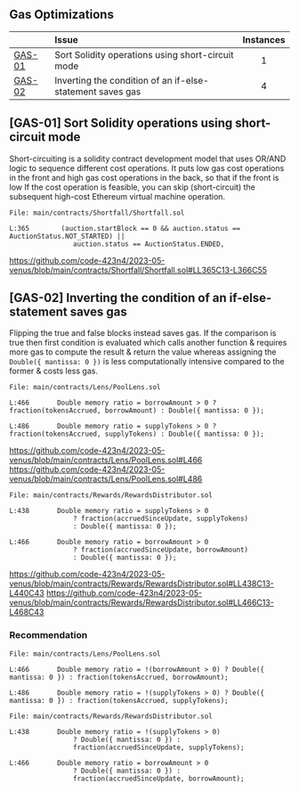 ## Gas Optimizations

| |Issue|Instances|
|-|:-|:-:|
| [GAS-01](#GAS-01) | Sort Solidity operations using short-circuit mode | 1 |
| [GAS-02](#GAS-02) | Inverting the condition of an if-else-statement saves gas | 4 |


## [GAS-01] Sort Solidity operations using short-circuit mode

Short-circuiting is a solidity contract development model that uses OR/AND logic to sequence different cost operations. It puts low gas cost operations in the front and high gas cost operations in the back, so that if the front is low If the cost operation is feasible, you can skip (short-circuit) the subsequent high-cost Ethereum virtual machine operation.

```solidity
File: main/contracts/Shortfall/Shortfall.sol

L:365        (auction.startBlock == 0 && auction.status == AuctionStatus.NOT_STARTED) ||
                auction.status == AuctionStatus.ENDED,
```
https://github.com/code-423n4/2023-05-venus/blob/main/contracts/Shortfall/Shortfall.sol#LL365C13-L366C55


## [GAS-02] Inverting the condition of an if-else-statement saves gas

Flipping the true and false blocks instead saves gas. 
If the comparison is true then first condition is evaluated which calls another function & requires more gas to compute the result & return the value whereas assigning the `Double({ mantissa: 0 })` is less computationally intensive compared to the former & costs less gas.

```solidity
File: main/contracts/Lens/PoolLens.sol

L:466       Double memory ratio = borrowAmount > 0 ? fraction(tokensAccrued, borrowAmount) : Double({ mantissa: 0 });

L:486       Double memory ratio = supplyTokens > 0 ? fraction(tokensAccrued, supplyTokens) : Double({ mantissa: 0 });
```
https://github.com/code-423n4/2023-05-venus/blob/main/contracts/Lens/PoolLens.sol#L466
https://github.com/code-423n4/2023-05-venus/blob/main/contracts/Lens/PoolLens.sol#L486

```solidity
File: main/contracts/Rewards/RewardsDistributor.sol

L:438       Double memory ratio = supplyTokens > 0
                ? fraction(accruedSinceUpdate, supplyTokens)
                : Double({ mantissa: 0 }); 

L:466       Double memory ratio = borrowAmount > 0
                ? fraction(accruedSinceUpdate, borrowAmount)
                : Double({ mantissa: 0 });
```
https://github.com/code-423n4/2023-05-venus/blob/main/contracts/Rewards/RewardsDistributor.sol#LL438C13-L440C43
https://github.com/code-423n4/2023-05-venus/blob/main/contracts/Rewards/RewardsDistributor.sol#LL466C13-L468C43

### Recommendation

```solidity
File: main/contracts/Lens/PoolLens.sol

L:466       Double memory ratio = !(borrowAmount > 0) ? Double({ mantissa: 0 }) : fraction(tokensAccrued, borrowAmount);

L:486       Double memory ratio = !(supplyTokens > 0) ? Double({ mantissa: 0 }) : fraction(tokensAccrued, supplyTokens);
```
```solidity
File: main/contracts/Rewards/RewardsDistributor.sol

L:438       Double memory ratio = !(supplyTokens > 0)
                ? Double({ mantissa: 0 }) : 
                fraction(accruedSinceUpdate, supplyTokens);

L:466       Double memory ratio = borrowAmount > 0
                ? Double({ mantissa: 0 }) :
                fraction(accruedSinceUpdate, borrowAmount);
```


